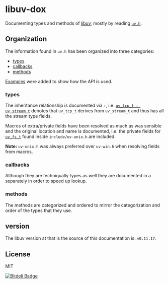 # libuv-dox

Documenting types and methods of [libuv](https://github.com/joyent/libuv/), mostly by reading
[`uv.h`](https://github.com/joyent/libuv/blob/f166d6d7055bbd9da83594b045a496e15b3c302a/include/uv.h).

## Organization

The information found in `uv.h` has been organized into three categories:

- [types](https://github.com/thlorenz/libuv-dox/blob/master/types.md)
- [callbacks](https://github.com/thlorenz/libuv-dox/blob/master/callbacks.md)
- [methods](https://github.com/thlorenz/libuv-dox/blob/master/methods.md)

[Examples](https://github.com/thlorenz/libuv-dox/tree/master/examples) were added to show how the API is used.


### types

The inheritance relationship is documented via `:`, i.e. [`uv_tcp_t :
uv_stream_t`](https://github.com/thlorenz/libuv-dox/blob/master/types.md#uv_tcp_t--uv_stream_t) denotes that `uv_tcp_t`
derives from `uv_stream_t` and thus has all the stream type fields.

Macros of extra/private fields have been resolved as much as was sensible and the original location and name is documented,
i.e. the private fields for [`uv_fs_t`](https://github.com/thlorenz/libuv-dox/blob/master/types.md#uv_fs_t) found inside
`include/uv-unix.h` are included.

**Note:** `uv-unix.h` was always preferred over `uv-win.h` when resolving fields from macros.

### callbacks

Although they are techniqually types as well they are documented in a separately in order to speed up lookup.

### methods

The methods are categorized and ordered to mirror the categorization and order of the types that they use.

## version

The libuv version at that is the source of this documentation is: `v0.11.17`.

## License

MIT

[![Bitdeli Badge](https://d2weczhvl823v0.cloudfront.net/thlorenz/libuv-dox/trend.png)](https://bitdeli.com/free "Bitdeli Badge")
